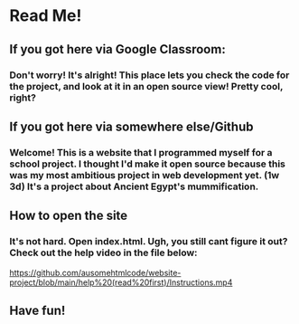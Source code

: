 # Read Me!

## If you got here via Google Classroom:

### Don't worry! It's alright! This place lets you check the code for the project, and look at it in an open source view! Pretty cool, right?

## If you got here via somewhere else/Github

### Welcome! This is a website that I programmed myself for a school project. I thought I'd make it open source because this was my most ambitious project in web development yet. (1w 3d) It's a project about Ancient Egypt's mummification.

## How to open the site

### It's not hard. Open index.html. Ugh, you still cant figure it out? Check out the help video in the file below:

https://github.com/ausomehtmlcode/website-project/blob/main/help%20(read%20first)/Instructions.mp4

## Have fun!
